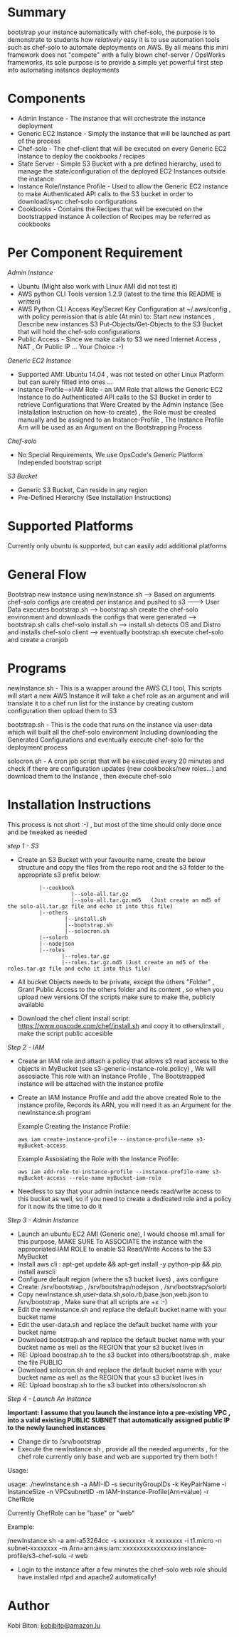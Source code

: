 Summary
=======
bootstrap your instance automatically with chef-solo, the purpose is to demonstrate to students how *relatively* easy it is to use automation tools such as chef-solo to automate deployments on AWS.
By all means this mini framework does not "compete" with a fully blown chef-server / OpsWorks frameworks, its sole purpose is to provide a simple yet powerful first step into automating instance deployments


Components
==========

* Admin Instance - The instance that will orchestrate the instance deployment
* Generic EC2 Instance - Simply the instance that will be launched as part of the process
* Chef-solo - The chef-client that will be executed on every Generic EC2 Instance to deploy the cookbooks / recipes 
* State Server - Simple S3 Bucket with a pre defined hierarchy, used to manage the state/configuration of the deployed EC2 Instances outside the instance
* Instance Role/Instance Profile - Used to allow the Generic EC2 instance to make Authenticated API calls to the S3 bucket in order to download/sync chef-solo configurations
* Cookbooks - Contains the Recipes that will be executed on the bootstrapped instance A collection of Recipes may be referred as cookbooks


Per Component Requirement
=========================
*Admin Instance*

* Ubuntu (Might also work with Linux AMI did not test it)
* AWS python CLI Tools version 1.2.9 (latest to the time this README is written)
* AWS Python CLI Access Key/Secret Key Configuration at ~/.aws/config , with policy permission that is able (At min) to: Start new instances , Describe new instances 
  S3 Put-Objects/Get-Objects to the S3 Bucket that will hold the chef-solo configurations
* Public Access - Since we make calls to S3 we need Internet Access , NAT , Or Public IP ... Your Choice :-)

*Generic EC2 Instance*

* Supported AMI: Ubuntu 14.04 , was not tested on other Linux Platform but can surely fitted into ones ...
* Instance Profile-->IAM Role - an IAM Role that allows the Generic EC2 Instance to do Authenticated API calls to the S3 Bucket in order to retrieve Configurations that
  Were Created by the Admin Instance (See Installation Instruction on how-to create) , the Role must be created manually and be assigned to an Instance-Profile ,
  The Instance Profile Arn will be used as an Argument on the Bootstrapping Process 

*Chef-solo*

* No Special Requirements, We use OpsCode's Generic Platform Independed bootstrap script

*S3 Bucket*

* Generic S3 Bucket, Can reside in any region
* Pre-Defined Hierarchy (See Installation Instructions) 


Supported Platforms
===================

Currently only ubuntu is supported, but can easily add additional platforms

General Flow
============

Bootstrap new instance using newInstance.sh --> Based on arguments chef-solo configs are created per instance and pushed to s3 ---> User Data executes bootstrap.sh --> bootstrap.sh create the chef-solo environment and downloads the configs that were generated --> bootstrap.sh calls chef-solo install.sh --> install.sh detects OS and Distro and installs chef-solo client --> eventually bootstrap.sh execute chef-solo and create a cronjob 

Programs
========

newInstance.sh - This is a wrapper around the AWS CLI tool, This scripts will start a new AWS Instance it will take a chef role as an argument and will translate it to a chef run list for the instance by creating custom configuration then upload them to S3

bootstrap.sh - This is the code that runs on the instance via user-data which will built all the chef-solo environment Including downloading the 
Generated Configurations and eventually execute chef-solo for the deployment process

solocron.sh - A cron job script that will be executed every 20 minutes and check if there are configuration updates (new cookbooks/new roles...) and download them to the 
Instance , then execute chef-solo

Installation Instructions
=========================


This process is not short :-) , but most of the time should only done once and be tweaked as needed

*step 1 - S3*

- Create an S3 Bucket with your favourite name, create the below structure and copy the files from the repo root and the s3 folder  to the appropriate s3 prefix below:

```MyBucket---
          |--cookbook
                    |--solo-all.tar.gz
                    |--solo-all.tar.gz.md5   (Just create an md5 of the solo-all.tar.gz file and echo it into this file)
          |--others
                  |--install.sh
                  |--bootstrap.sh
                  |--solocron.sh
          |--solorb
          |--nodejson
          |--roles
                 |--roles.tar.gz 
                 |--roles.tar.gz.md5 (Just create an md5 of the roles.tar.gz file and echo it into this file)
```
- All bucket Objects needs to be private, except the others "Folder" , Grant Public Access to the others folder and its content , so when you upload new versions
  Of the scripts make sure to make the, publicly available

- Download the chef client install script:  https://www.opscode.com/chef/install.sh and copy it to others/install , make the script public accesible

*Step 2 - IAM*

- Create an IAM role and attach a policy that allows s3 read access to the objects in MyBucket (see s3-generic-instance-role.policy) , We will assosiacte
  This role with an Instance Profile , The Bootstrapped instance will be attached with the instance profile
- Create an IAM Instance Profile and add the above created Role to the instance profile, Records its ARN, you will need it as an Argument for the newInstance.sh program

  Example Creating the Instance Profile:

  ```aws iam create-instance-profile --instance-profile-name s3-myBucket-access```

  Example Assosiating the Role with the Instance Profile:

  ```aws iam add-role-to-instance-profile --instance-profile-name s3-myBucket-access --role-name myBucket-iam-role```

- Needless to say that your admin instance needs read/write access to this bucket as well, so if you need to create a dedicated role and a policy for it
  now its the time to do it

*Step 3 - Admin Instance*

- Launch an ubuntu EC2 AMI (Generic one), I would choose m1.small for this purpose, MAKE SURE To ASSOCIATE the instance with the appropriated IAM ROLE to enable S3 Read/Write 
  Access to the S3 MyBucket
- Install aws cli :  apt-get update && apt-get install -y python-pip && pip install awscli
- Configure default region (where the s3 bucket lives) , aws configure 
- Create: /srv/bootstrap  , /srv/bootstrap/nodejson , /srv/bootstrap/solorb
- Copy newInstance.sh,user-data.sh,solo.rb,base.json,web.json to /srv/bootstrap , Make sure that all scripts are +x :-)
- Edit the newInstance.sh and replace the default bucket name with your bucket name
- Edit the user-data.sh and replace the default bucket name with your bucket name
- Download bootstrap.sh and replace the default bucket name with your bucket name as well as the REGION that your s3 bucket lives in 
- RE: Upload boostrap.sh to the s3 bucket into others/bootstrap.sh , make the file PUBLIC
- Download solocron.sh and replace the default bucket name with your bucket name as well as the REGION that your s3 bucket lives in
- RE: Upload boostrap.sh to the s3 bucket into others/solocron.sh

*Step 4 - Launch An Instance*

****Important: I assume that you launch the instance into a pre-existing VPC , into a valid existing PUBLIC SUBNET that automatically assigned public IP
               to the newly launched instances****

- Change dir to /srv/bootstrap
- Execute the newInstance.sh , provide all the needed arguments , for the chef role currently only base and web are supported try them both !

Usage:

usage: ./newInstance.sh -a AMI-ID -s securityGroupIDs -k KeyPairName -i InstanceSize -n VPCsubnetID -m IAM-Instance-Profile(Arn=value) -r ChefRole

Currently ChefRole can be "base" or "web"

Example:

 /newInstance.sh -a ami-a53264cc -s xxxxxxxx -k xxxxxxxx -i t1.micro -n subnet-xxxxxxxx -m Arn=arn:aws:iam::xxxxxxxxxxxxxxxx:instance-profile/s3-chef-solo -r web

- Login to the instance after a few minutes the chef-solo web role should have installed ntpd and apache2 automatically!

Author
======

Kobi Biton:  kobibito@amazon.lu


